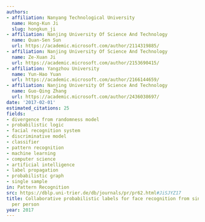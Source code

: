 ```yaml
---
authors:
- affiliation: Nanyang Technological University
  name: Hong-Kun Ji
  slug: hongkun_ji
- affiliation: Nanjing University Of Science And Technology
  name: Quan-Sen Sun
  url: https://academic.microsoft.com/author/2114319885/
- affiliation: Nanjing University Of Science And Technology
  name: Ze-Xuan Ji
  url: https://academic.microsoft.com/author/2153690415/
- affiliation: Yangzhou University
  name: Yun-Hao Yuan
  url: https://academic.microsoft.com/author/2166144659/
- affiliation: Nanjing University Of Science And Technology
  name: Guo-Qing Zhang
  url: https://academic.microsoft.com/author/2436038697/
date: '2017-02-01'
estimated_citations: 25
fields:
- divergence from randomness model
- probabilistic logic
- facial recognition system
- discriminative model
- classifier
- pattern recognition
- machine learning
- computer science
- artificial intelligence
- label propagation
- probabilistic graph
- single sample
in: Pattern Recognition
src: https://dblp.uni-trier.de/db/journals/pr/pr62.html#JiSJYZ17
title: Collaborative probabilistic labels for face recognition from single sample
  per person
year: 2017
---
```

